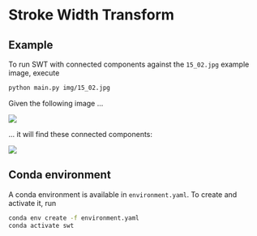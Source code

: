# Stroke Width Transform


## Example

To run SWT with connected components against the `15_02.jpg` example image, execute

```bash
python main.py img/15_02.jpg
```

Given the following image ...

![](img/15_02.jpg)

... it will find these connected components:

![](.readme/connected-components.png)

## Conda environment

A conda environment is available in `environment.yaml`. To create and activate it, run

```bash
conda env create -f environment.yaml
conda activate swt
```